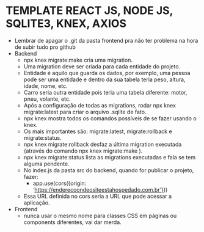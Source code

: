 # TEMPLATE REACT JS, NODE JS, SQLITE3, KNEX, AXIOS
* Lembrar de apagar o .git da pasta frontend pra não ter problema na hora de subir tudo pro github
* Backend
   * npx knex migrate:make <nome da migration> cria uma migration.
   * Uma migration deve ser criada para cada entidade do projeto.
   * Entidade é aquilo que guarda os dados, por exemplo, uma pessoa pode ser uma entidade e dentro da sua tabela teria peso, altura, idade, nome, etc.
   * Carro seria outra entidade pois teria uma tabela diferente: motor, pneu, volante, etc.
   * Após a configuração de todas as migrations, rodar npx knex migrate:latest para criar o arquivo .sqlite de fato.
   * npx knex mostra todos os comandos possíveis de se fazer usando o knex.
   * Os mais importantes são: migrate:latest, migrate:rollback e migrate:status.
   * npx knex migrate:rollback desfaz a última migration executada (através do comando npx knex migrate:make <nome da migration>).
   * npx knex migrate:status lista as migrations executadas e fala se tem alguma pendente.
   * No index.js da pasta src do backend, quando for publicar o projeto, fazer:
      * app.use(cors({origin: ‘https://enderecoondeositeestahospedado.com.br’}))
   * Essa URL definida no cors seria a URL que pode acessar a aplicação.
* Frontend
   * nunca usar o mesmo nome para classes CSS em páginas ou components diferentes, vai dar merda.
